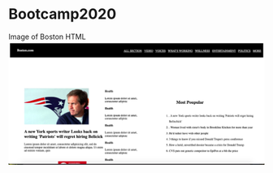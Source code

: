 # Bootcamp2020


Image of Boston HTML
![Image of Boston HTML](https://github.com/JohnbelMDev/Bootcamp2020/blob/master/Homework/Week2/Newspapers%20with%20css/Boston/img/Boston.png?raw=true)
